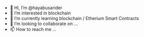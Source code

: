 - 👋 Hi, I’m @hayabusarider
- 👀 I’m interested in blockchain
- 🌱 I’m currently learning blockchain / Etherium Smart Contracts
- 💞️ I’m looking to collaborate on ...
- 📫 How to reach me ...

<!---
hayabusarider/hayabusarider is a ✨ special ✨ repository because its `README.md` (this file) appears on your GitHub profile.
You can click the Preview link to take a look at your changes.
--->
